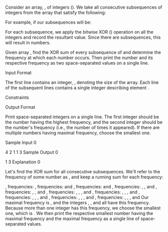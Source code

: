 Consider an array, , of  integers (). We take all consecutive subsequences of integers from the array that satisfy the following:

For example, if  our subsequences will be:

For each subsequence, we apply the bitwise XOR () operation on all the integers and record the resultant value. Since there are  subsequences, this will result in  numbers.

Given array , find the XOR sum of every subsequence of  and determine the frequency at which each number occurs. Then print the number and its respective frequency as two space-separated values on a single line.

Input Format

The first line contains an integer, , denoting the size of the array.
Each line  of the  subsequent lines contains a single integer describing element .

Constraints

Output Format

Print  space-separated integers on a single line. The first integer should be the number having the highest frequency, and the second integer should be the number's frequency (i.e., the number of times it appeared). If there are multiple numbers having maximal frequency, choose the smallest one.

Sample Input 0

4
2
1
1
3
Sample Output 0

1 3
Explanation 0

Let's find the XOR sum for all consecutive subsequences. We'll refer to the frequency of some number  as , and keep a running sum for each frequency:

, frequencies: 
, frequencies:  and 
, frequencies:  and 
, frequencies: , , and 
, frequencies: , , and 
, frequencies: , , , and 
, frequencies: , , , and 
, frequencies: , , , and 
, frequencies: , , , and 
, frequencies: , , , and 
Our maximal frequency is , and the integers , , and  all have this frequency. Because more than one integer has this frequency, we choose the smallest one, which is . We then print the respective smallest number having the maximal frequency and the maximal frequency as a single line of space-separated values.
